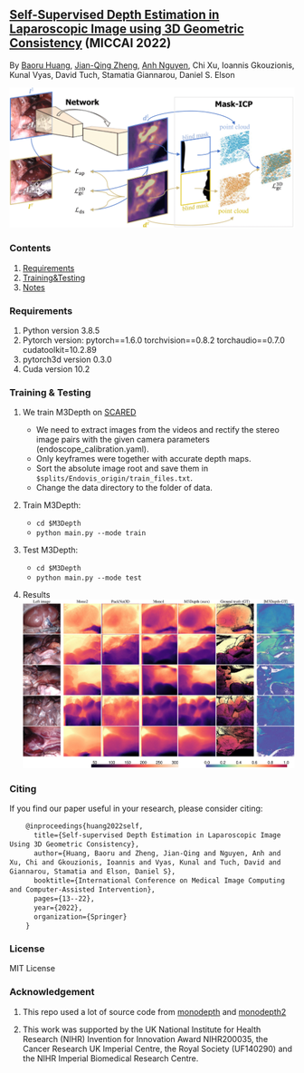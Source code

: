 ## [Self-Supervised Depth Estimation in Laparoscopic Image using 3D Geometric Consistency](https://arxiv.org/abs/2208.08407) (MICCAI 2022)
By [Baoru Huang](https://baoru.netlify.app/), [Jian-Qing Zheng](https://jianqingzheng.github.io/), [Anh Nguyen](https://www.csc.liv.ac.uk/~anguyen), Chi Xu, Ioannis Gkouzionis, Kunal Vyas, David Tuch, Stamatia Giannarou, Daniel S. Elson

![image](https://github.com/br0202/M3Depth/blob/master/vis/frameworks.png "m3depth")

### Contents
1. [Requirements](#requirements)
2. [Training&Testing](#training)
3. [Notes](#notes)


### Requirements

1. Python version 3.8.5
2. Pytorch version: pytorch==1.6.0 torchvision==0.8.2 torchaudio==0.7.0 cudatoolkit=10.2.89
3. pytorch3d version 0.3.0
2. Cuda version 10.2

	
### Training & Testing

1. We train M3Depth on [SCARED](https://endovissub2019-scared.grand-challenge.org/)
	- We need to extract images from the videos and rectify the stereo image pairs with the given camera parameters (endoscope_calibration.yaml). 
	- Only keyframes were together with accurate depth maps. 
	- Sort the absolute image root and save them in `$splits/Endovis_origin/train_files.txt`.
	- Change the data directory to the folder of data.

2. Train M3Depth:
	- `cd $M3Depth`
	- `python main.py --mode train`
	
3. Test M3Depth:
    - `cd $M3Depth`
    - `python main.py --mode test`

4. Results
![image](https://github.com/br0202/M3Depth/blob/master/vis/quan_results.png "results")


### Citing 

If you find our paper useful in your research, please consider citing:

        @inproceedings{huang2022self,
          title={Self-supervised Depth Estimation in Laparoscopic Image Using 3D Geometric Consistency},
          author={Huang, Baoru and Zheng, Jian-Qing and Nguyen, Anh and Xu, Chi and Gkouzionis, Ioannis and Vyas, Kunal and Tuch, David and Giannarou, Stamatia and Elson, Daniel S},
          booktitle={International Conference on Medical Image Computing and Computer-Assisted Intervention},
          pages={13--22},
          year={2022},
          organization={Springer}
        }


### License
MIT License

### Acknowledgement
1. This repo used a lot of source code from [monodepth](https://github.com/mrharicot/monodepth) and [monodepth2](https://github.com/nianticlabs/monodepth2)

2. This work was supported by the UK National Institute for Health Research (NIHR) Invention for Innovation Award NIHR200035, the Cancer Research UK Imperial Centre, the Royal Society (UF140290) and the NIHR Imperial Biomedical Research Centre.
